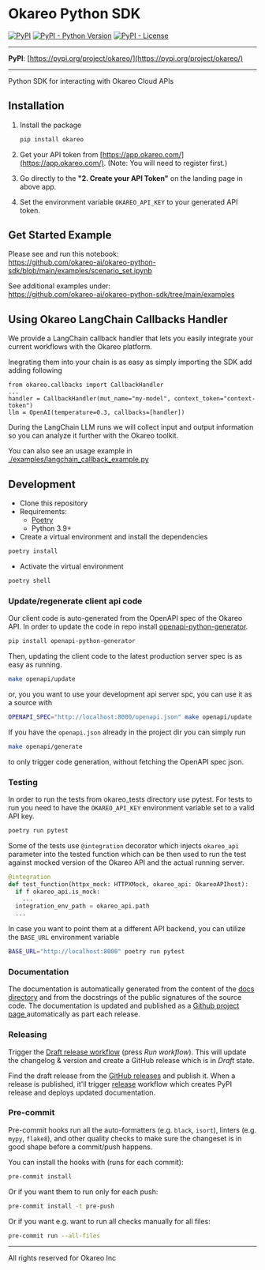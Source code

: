 # Okareo Python SDK

[![PyPI](https://img.shields.io/pypi/v/okareo?style=flat-square)](https://pypi.python.org/pypi/okareo/)
[![PyPI - Python Version](https://img.shields.io/pypi/pyversions/okareo?style=flat-square)](https://pypi.python.org/pypi/okareo/)
[![PyPI - License](https://img.shields.io/pypi/l/okareo?style=flat-square)](https://pypi.python.org/pypi/okareo/)

---

**PyPI**: [https://pypi.org/project/okareo/](https://pypi.org/project/okareo/)

---

Python SDK for interacting with Okareo Cloud APIs

## Installation

1. Install the package
    ```sh
    pip install okareo
    ```
2. Get your API token from [https://app.okareo.com/](https://app.okareo.com/).
   (Note: You will need to register first.)

3. Go directly to the **"2. Create your API Token"** on the landing page in above app.

4. Set the environment variable `OKAREO_API_KEY` to your generated API token.

## Get Started Example

Please see and run this notebook:<br>
https://github.com/okareo-ai/okareo-python-sdk/blob/main/examples/scenario_set.ipynb

See additional examples under:<br>
https://github.com/okareo-ai/okareo-python-sdk/tree/main/examples

## Using Okareo LangChain Callbacks Handler

We provide a LangChain callback handler that lets you easily integrate your current workflows with the Okareo platform.

Inegrating them into your chain is as easy as simply importing the SDK add adding following
```
from okareo.callbacks import CallbackHandler
...
handler = CallbackHandler(mut_name="my-model", context_token="context-token")
llm = OpenAI(temperature=0.3, callbacks=[handler])

```
During the LangChain LLM runs we will collect input and output information so you can analyze it further with the Okareo toolkit.

You can also see an usage example in [./examples/langchain_callback_example.py](./examples/langchain_callback_example.py)

## Development

* Clone this repository
* Requirements:
  * [Poetry](https://python-poetry.org/)
  * Python 3.9+
* Create a virtual environment and install the dependencies

```sh
poetry install
```

* Activate the virtual environment

```sh
poetry shell
```

### Update/regenerate client api code

Our client code is auto-generated from the OpenAPI spec of the Okareo API. In order to update the code in repo install
[openapi-python-generator](https://github.com/MarcoMuellner/openapi-python-generator).
```sh
pip install openapi-python-generator
```

Then, updating the client code to the latest production server spec is as easy as running.
```sh
make openapi/update
```
or, you you want to use your development api server spc, you can use it as a source with
```sh
OPENAPI_SPEC="http://localhost:8000/openapi.json" make openapi/update
```

If you have the `openapi.json` already in the project dir you can simply run
```sh
make openapi/generate
```
to only trigger code generation, without fetching the OpenAPI spec json.



### Testing


In order to run the tests from okareo_tests directory use pytest.
For tests to run you need to have the `OKAREO_API_KEY` environment variable set to a valid API key.

```sh
poetry run pytest
```

Some of the tests use `@integration` decorator which injects `okareo_api` parameter into the tested function which can be then used to run the test against mocked version of the Okareo API and the actual running server.
```python
@integration
def test_function(httpx_mock: HTTPXMock, okareo_api: OkareoAPIhost):
  if f okareo_api.is_mock:
    ...
  integration_env_path = okareo_api.path
  ...
```

In case you want to point them at a different API backend, you can utilize the `BASE_URL` environment variable
```sh
BASE_URL="http://localhost:8000" poetry run pytest
```

### Documentation

The documentation is automatically generated from the content of the [docs directory](./docs) and from the docstrings
 of the public signatures of the source code. The documentation is updated and published as a [Github project page
 ](https://pages.github.com/) automatically as part each release.

### Releasing

Trigger the [Draft release workflow](https://github.com/okareo-ai/okareo/actions/workflows/draft_release.yml)
(press _Run workflow_). This will update the changelog & version and create a GitHub release which is in _Draft_ state.

Find the draft release from the
[GitHub releases](https://github.com/okareo-ai/okareo/releases) and publish it. When
 a release is published, it'll trigger [release](https://github.com/okareo-ai/okareo/blob/master/.github/workflows/release.yml) workflow which creates PyPI
 release and deploys updated documentation.

### Pre-commit

Pre-commit hooks run all the auto-formatters (e.g. `black`, `isort`), linters (e.g. `mypy`, `flake8`), and other quality
 checks to make sure the changeset is in good shape before a commit/push happens.

You can install the hooks with (runs for each commit):

```sh
pre-commit install
```

Or if you want them to run only for each push:

```sh
pre-commit install -t pre-push
```

Or if you want e.g. want to run all checks manually for all files:

```sh
pre-commit run --all-files
```

---

All rights reserved for Okareo Inc
